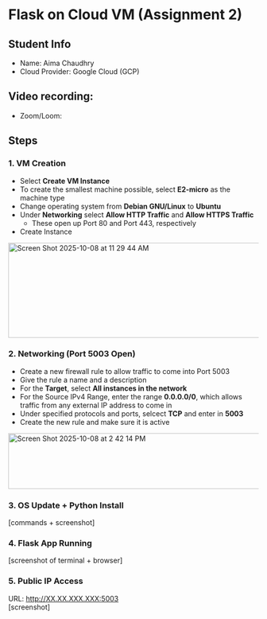 # Flask on Cloud VM (Assignment 2)

## Student Info
- Name: Aima Chaudhry
- Cloud Provider: Google Cloud (GCP)

## Video recording: 
- Zoom/Loom: 

## Steps
### 1. VM Creation
- Select **Create VM Instance**
- To create the smallest machine possible, select **E2-micro** as the machine type
- Change operating system from **Debian GNU/Linux** to **Ubuntu**
- Under **Networking** select **Allow HTTP Traffic** and **Allow HTTPS Traffic**
    - These open up Port 80 and Port 443, respectively
- Create Instance
<img width="802" height="191" alt="Screen Shot 2025-10-08 at 11 29 44 AM" src="https://github.com/user-attachments/assets/e07cff27-8195-4f37-823b-e6d190095868" />


### 2. Networking (Port 5003 Open)
- Create a new firewall rule to allow traffic to come into Port 5003
- Give the rule a name and a description
- For the **Target**, select **All instances in the network**
- For the Source IPv4 Range, enter the range **0.0.0.0/0**, which allows traffic from any external IP address to come in
- Under specified protocols and ports, selcect **TCP** and enter in **5003**
- Create the new rule and make sure it is active

 <img width="753" height="112" alt="Screen Shot 2025-10-08 at 2 42 14 PM" src="https://github.com/user-attachments/assets/cc9308c7-337f-44f5-a47f-441d11f291ce" />


### 3. OS Update + Python Install
[commands + screenshot]

### 4. Flask App Running
[screenshot of terminal + browser]

### 5. Public IP Access
URL: http://XX.XX.XXX.XXX:5003  
[screenshot]
